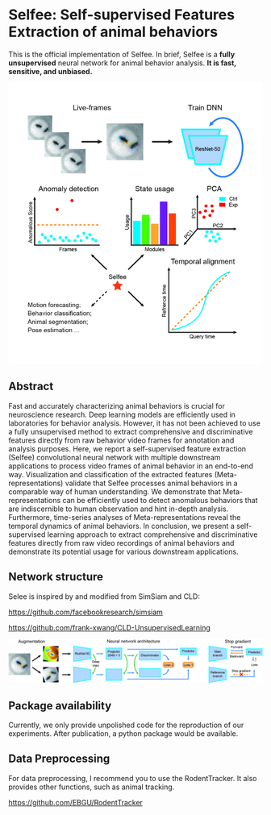 # Selfee: Self-supervised Features Extraction of animal behaviors

This is the official implementation of Selfee. In brief, Selfee is a **fully unsupervised** neural network for animal behavior analysis. **It is fast, sensitive, and unbiased.**

![Selfee](./img/selfee.jpg)
## Abstract
Fast and accurately characterizing animal behaviors is crucial for neuroscience research. Deep learning models are efficiently used in laboratories for behavior analysis. However, it has not been achieved to use a fully unsupervised method to extract comprehensive and discriminative features directly from raw behavior video frames for annotation and analysis purposes. Here, we report a self-supervised feature extraction (Selfee) convolutional neural network with multiple downstream applications to process video frames of animal behavior in an end-to-end way. Visualization and classification of the extracted features (Meta-representations) validate that Selfee processes animal behaviors in a comparable way of human understanding. We demonstrate that Meta-representations can be efficiently used to detect anomalous behaviors that are indiscernible to human observation and hint in-depth analysis. Furthermore, time-series analyses of Meta-representations reveal the temporal dynamics of animal behaviors. In conclusion, we present a self-supervised learning approach to extract comprehensive and discriminative features directly from raw video recordings of animal behaviors and demonstrate its potential usage for various downstream applications.

## Network structure

Selee is inspired by and modified from SimSiam and CLD:

https://github.com/facebookresearch/simsiam

https://github.com/frank-xwang/CLD-UnsupervisedLearning

![net](./img/network.jpg)

## Package availability 

Currently, we only provide unpolished code for the reproduction of our experiments. After publication, a python package would be available.

## Data Preprocessing

For data preprocessing, I recommend you to use the RodentTracker. It also provides other functions, such as animal tracking.

https://github.com/EBGU/RodentTracker
